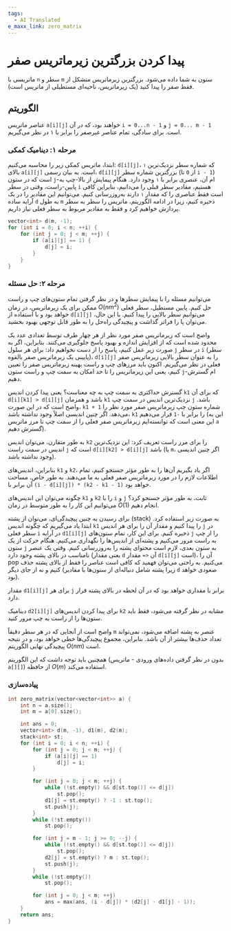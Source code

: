```yaml
---
tags:
  - AI Translated
e_maxx_link: zero_matrix
---
```


# پیدا کردن بزرگترین زیرماتریس صفر

ماتریسی با `n` سطر و `m` ستون به شما داده می‌شود. بزرگترین زیرماتریس متشکل از فقط صفر را پیدا کنید (یک زیرماتریس، ناحیه‌ای مستطیلی از ماتریس است).

## الگوریتم

عناصر ماتریس `a[i][j]` خواهند بود، که در آن `i = 0...n - 1` و `j = 0... m - 1` است. برای سادگی، تمام عناصر غیرصفر را برابر با ۱ در نظر می‌گیریم.

### مرحله ۱: دینامیک کمکی

ابتدا، ماتریس کمکی زیر را محاسبه می‌کنیم: `d[i][j]`، که شماره سطر نزدیک‌ترین `۱` بالای `a[i][j]` است. به بیان رسمی، `d[i][j]` بزرگترین شماره سطر (از `0` تا `i - 1`) است که در ستون `j`-ام آن، عنصری برابر با `۱` وجود دارد.
هنگام پیمایش از بالا-چپ به پایین-راست، وقتی در سطر `i` هستیم، مقادیر سطر قبلی را می‌دانیم، بنابراین کافی است فقط عناصری را که مقدار `۱` دارند به‌روزرسانی کنیم. می‌توانیم این مقادیر را در یک آرایه ساده `d` به طول `m` ذخیره کنیم، زیرا در ادامه الگوریتم، ماتریس را سطر به سطر پردازش خواهیم کرد و فقط به مقادیر مربوط به سطر فعلی نیاز داریم.

```cpp
vector<int> d(m, -1);
for (int i = 0; i < n; ++i) {
    for (int j = 0; j < m; ++j) {
        if (a[i][j] == 1) {
            d[j] = i;
        }
    }
}
```

### مرحله ۲: حل مسئله

می‌توانیم مسئله را با پیمایش سطرها و در نظر گرفتن تمام ستون‌های چپ و راست ممکن برای یک زیرماتریس، در زمان $O(n m^2)$ حل کنیم. پایین مستطیل، سطر فعلی خواهد بود و با استفاده از `d[i][j]` می‌توانیم سطر بالایی را پیدا کنیم. با این حال، می‌توان پا را فراتر گذاشت و پیچیدگی راه‌حل را به طور قابل توجهی بهبود بخشید.

واضح است که زیرماتریس صفر مورد نظر از هر چهار طرف توسط تعدادی عدد یک محدود شده است که از افزایش اندازه و بهبود پاسخ جلوگیری می‌کنند. بنابراین، اگر به صورت زیر عمل کنیم، پاسخ را از دست نخواهیم داد: برای هر سلول `j` در سطر `i` (سطر پایینی یک زیرماتریس صفر بالقوه)، `d[i][j]` را به عنوان سطر بالایی زیرماتریس صفر فعلی در نظر می‌گیریم. اکنون باید مرزهای چپ و راست بهینه زیرماتریس صفر را تعیین کنیم، یعنی این زیرماتریس را تا حد امکان به سمت چپ و راست ستون `j`-ام گسترش دهیم.

گسترش حداکثری به سمت چپ به چه معناست؟ یعنی پیدا کردن اندیس `k1` که برای آن `d[i][k1] > d[i][j]` باشد و همزمان `k1` نزدیک‌ترین اندیس در سمت چپ `j` باشد. واضح است که در این صورت، `k1 + 1` شماره ستون چپ زیرماتریس صفر مورد نظر را می‌دهد. اگر چنین اندیسی اصلاً وجود نداشته باشد، `k1` را برابر با `-1` قرار می‌دهیم (این به این معنی است که توانسته‌ایم زیرماتریس صفر فعلی را از سمت چپ تا مرز ماتریس `a` گسترش دهیم).

به طور متقارن، می‌توان اندیس `k2` را برای مرز راست تعریف کرد: این نزدیک‌ترین اندیس در سمت راست `j` است که `d[i][k2] > d[i][j]` باشد (یا `m`، اگر چنین اندیسی وجود نداشته باشد).

بنابراین، اندیس‌های `k1` و `k2`، اگر یاد بگیریم آن‌ها را به طور مؤثر جستجو کنیم، تمام اطلاعات لازم را در مورد زیرماتریس صفر فعلی به ما می‌دهند. به طور خاص، مساحت آن برابر با `(i - d[i][j]) * (k2 - k1 - 1)` خواهد بود.

چگونه می‌توان این اندیس‌های `k1` و `k2` را با `i` و `j` ثابت، به طور مؤثر جستجو کرد؟ می‌توانیم این کار را به طور متوسط در زمان $O(1)$ انجام دهیم.

برای رسیدن به چنین پیچیدگی‌ای، می‌توان از پشته (stack) به صورت زیر استفاده کرد. ابتدا یاد می‌گیریم که چگونه اندیس `k1` را پیدا کنیم و مقدار آن را برای هر اندیس `j` در سطر فعلی `i` در آرایه `d1[i][j]` ذخیره کنیم. برای این کار، تمام ستون‌های `j` را از چپ به راست مرور می‌کنیم و پشته‌ای از اندیس‌ها را نگهداری می‌کنیم. هنگام حرکت از یک ستون `j` به ستون بعدی، لازم است محتوای پشته را به‌روزرسانی کنیم. وقتی یک عنصر نامناسب در بالای پشته وجود دارد (یعنی مقدار `d` آن `<=` مقدار `d[i][j]` است)، آن را pop می‌کنیم. به راحتی می‌توان فهمید که کافی است عناصر را فقط از بالای پشته حذف کنیم و نه از جای دیگر (زیرا پشته شامل دنباله‌ای از ستون‌ها با مقادیر `d` صعودی خواهد بود).

مقدار `d1[i][j]` برای هر `j` برابر با مقداری خواهد بود که در آن لحظه در بالای پشته قرار دارد.

دینامیک `d2[i][j]` برای پیدا کردن اندیس‌های `k2` مشابه در نظر گرفته می‌شود، فقط باید ستون‌ها را از راست به چپ مرور کنید.

واضح است از آنجایی که در هر سطر دقیقاً `m` عنصر به پشته اضافه می‌شود، نمی‌تواند تعداد حذف‌ها بیشتر از آن باشد. بنابراین، مجموع پیچیدگی‌ها خطی خواهد بود، و در نتیجه پیچیدگی نهایی الگوریتم $O(nm)$ است.

همچنین باید توجه داشت که این الگوریتم (بدون در نظر گرفتن داده‌های ورودی - ماتریس `a[][]`) از حافظه $O(m)$ استفاده می‌کند.

### پیاده‌سازی

```cpp
int zero_matrix(vector<vector<int>> a) {
    int n = a.size();
    int m = a[0].size();

    int ans = 0;
    vector<int> d(m, -1), d1(m), d2(m);
    stack<int> st;
    for (int i = 0; i < n; ++i) {
        for (int j = 0; j < m; ++j) {
            if (a[i][j] == 1)
                d[j] = i;
        }

        for (int j = 0; j < m; ++j) {
            while (!st.empty() && d[st.top()] <= d[j])
                st.pop();
            d1[j] = st.empty() ? -1 : st.top();
            st.push(j);
        }
        while (!st.empty())
            st.pop();

        for (int j = m - 1; j >= 0; --j) {
            while (!st.empty() && d[st.top()] <= d[j])
                st.pop();
            d2[j] = st.empty() ? m : st.top();
            st.push(j);
        }
        while (!st.empty())
            st.pop();

        for (int j = 0; j < m; ++j)
            ans = max(ans, (i - d[j]) * (d2[j] - d1[j] - 1));
    }
    return ans;
}
```